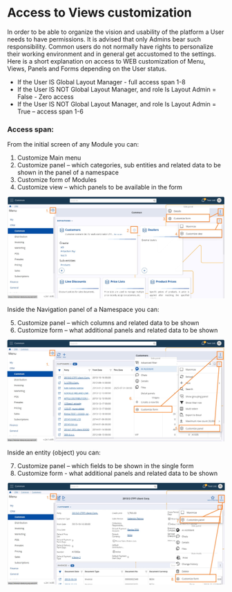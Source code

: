 # Access to Views customization

In order to be able to organize the vision and usability of the platform a User needs to have permissions. It is advised that only Admins bear such responsibility. 
Common users do not normally have rights to personalize their working environment and in general get accustomed to the settings. 
Here is a short explanation on access to WEB customization of Menu, Views, Panels and Forms depending on the User status.

* If the User IS Global Layout Manager - full access span 1-8 
* If the User IS NOT Global Layout Manager, and role Is Layout Admin = False - Zero access
* If the User IS NOT Global Layout Manager, and role Is Layout Admin = True – access span 1-6

### Access span:
From the initial screen of any Module you can:
1. Customize Main menu 
2. Customize panel – which categories, sub entities and related data to be shown in the panel of a namespace 
3. Customize form of Modules 
4. Customize view – which panels to be available in the form

![Pictures](pictures/views_access1.png)

Inside the Navigation panel of a Namespace you can:

5. Customize panel – which columns and related data to be shown 
6. Customize form – what additional panels and related data to be shown 

![Pictures](pictures/views_access2.png)
 
Inside an entity (object) you can:

7. Customize panel – which fields to be shown in the single form
8. Customize form  - what additional panels and related data to be shown

![Pictures](pictures/views_access3.png)



